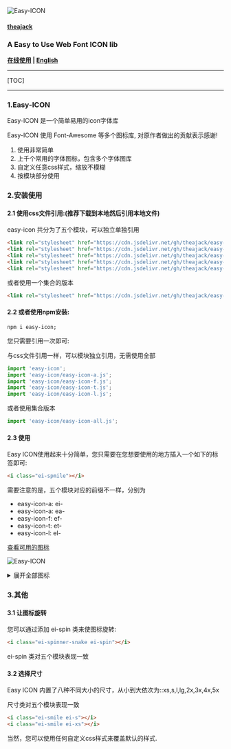 ![Easy-ICON](https://github.com/theajack/easy-icon/blob/master/assets/images/logo-black.png?raw=true)

#### [theajack](https://www.theajack.com/)
### A Easy to Use Web Font ICON lib

**[在线使用](https://theajack.gitee.io/easy-icon/index_cn.html) | [English](https://github.com/theajack/easy-icon/blob/master/README.md)**

----

[TOC]

----

### 1.Easy-ICON

Easy-ICON 是一个简单易用的icon字体库

Easy-ICON 使用 Font-Awesome 等多个图标库, 对原作者做出的贡献表示感谢!

1. 使用非常简单
2. 上千个常用的字体图标，包含多个字体图库
3. 自定义任意css样式，缩放不模糊
4. 按模块部分使用
   
### 2.安装使用

#### 2.1 使用css文件引用:(推荐下载到本地然后引用本地文件)

easy-icon 共分为了五个模块，可以独立单独引用

```html
<link rel="stylesheet" href="https://cdn.jsdelivr.net/gh/theajack/easy-icon/dist/easy-icon.css">
<link rel="stylesheet" href="https://cdn.jsdelivr.net/gh/theajack/easy-icon/dist/easy-icon-a.css">
<link rel="stylesheet" href="https://cdn.jsdelivr.net/gh/theajack/easy-icon/dist/easy-icon-f.css">
<link rel="stylesheet" href="https://cdn.jsdelivr.net/gh/theajack/easy-icon/dist/easy-icon-t.css">
<link rel="stylesheet" href="https://cdn.jsdelivr.net/gh/theajack/easy-icon/dist/easy-icon-l.css">
```

或者使用一个集合的版本

```html
<link rel="stylesheet" href="https://cdn.jsdelivr.net/gh/theajack/easy-icon/dist/easy-icon-all.css">
```


#### 2.2 或者使用npm安装:

```
npm i easy-icon;
```

您只需要引用一次即可:

与css文件引用一样，可以模块独立引用，无需使用全部

```js
import 'easy-icon';
import 'easy-icon/easy-icon-a.js';
import 'easy-icon/easy-icon-f.js';
import 'easy-icon/easy-icon-t.js';
import 'easy-icon/easy-icon-l.js';
```

或者使用集合版本

```js
import 'easy-icon/easy-icon-all.js';
```

#### 2.3 使用

Easy ICON使用起来十分简单，您只需要在您想要使用的地方插入一个如下的标签即可:

```html
<i class="ei-spmile"></i>
```

需要注意的是，五个模块对应的前缀不一样，分别为

- easy-icon-a: ei-
- easy-icon-a: ea-
- easy-icon-f: ef-
- easy-icon-t: et-
- easy-icon-l: el-

[查看可用的图标](https://theajack.gitee.io/easy-icon/)

![Easy-ICON](https://cdn.jsdelivr.net/gh/theajack/easy-icon/assets/images/icons1.png)

<details>
    <summary>展开全部图标</summary>

![Easy-ICON](https://cdn.jsdelivr.net/gh/theajack/easy-icon/assets/images/icons2.png)

![Easy-ICON](https://cdn.jsdelivr.net/gh/theajack/easy-icon/assets/images/icons3.png)

![Easy-ICON](https://cdn.jsdelivr.net/gh/theajack/easy-icon/assets/images/icons4.png)

![Easy-ICON](https://cdn.jsdelivr.net/gh/theajack/easy-icon/assets/images/icons5.png)

</details>

### 3.其他

#### 3.1 让图标旋转

您可以通过添加 ei-spin 类来使图标旋转:

```html
<i class="ei-spinner-snake ei-spin"></i>
```

ei-spin 类对五个模块表现一致

#### 3.2 选择尺寸

Easy ICON 内置了八种不同大小的尺寸，从小到大依次为::xs,s,l,lg,2x,3x,4x,5x

尺寸类对五个模块表现一致

```html
<i class="ei-smile ei-s"></i>
<i class="ei-smile ei-xs"></i>
```

当然，您可以使用任何自定义css样式来覆盖默认的样式.


